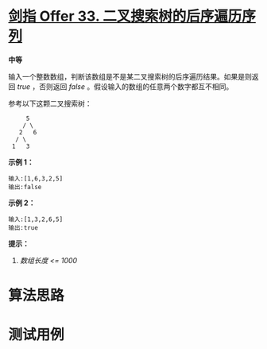 # [剑指 Offer 33. 二叉搜索树的后序遍历序列][cnTitle]

**中等**

输入一个整数数组，判断该数组是不是某二叉搜索树的后序遍历结果。如果是则返回  *true* ，否则返回  *false* 。假设输入的数组的任意两个数字都互不相同。



参考以下这颗二叉搜索树：

```
     5
    / \
   2   6
  / \
 1   3
```

**示例 1：** 

```
输入:[1,6,3,2,5]
输出:false
```

**示例 2：** 

```
输入:[1,3,2,6,5]
输出:true
```



**提示：** 

1.  *数组长度 <= 1000* 




# 算法思路

# 测试用例
```
```

[cnTitle]: https://leetcode-cn.com/problems/er-cha-sou-suo-shu-de-hou-xu-bian-li-xu-lie-lcof/
